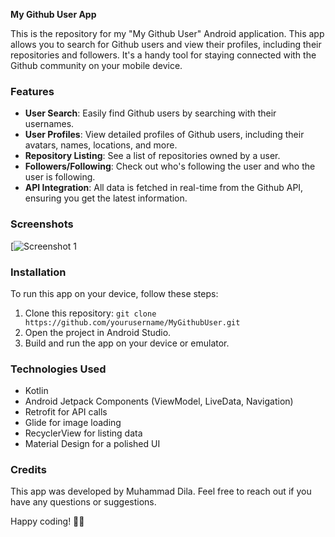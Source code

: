 **My Github User App**

This is the repository for my "My Github User" Android application. This app allows you to search for Github users and view their profiles, including their repositories and followers. It's a handy tool for staying connected with the Github community on your mobile device.

### Features

- **User Search**: Easily find Github users by searching with their usernames.
- **User Profiles**: View detailed profiles of Github users, including their avatars, names, locations, and more.
- **Repository Listing**: See a list of repositories owned by a user.
- **Followers/Following**: Check out who's following the user and who the user is following.
- **API Integration**: All data is fetched in real-time from the Github API, ensuring you get the latest information.

### Screenshots

[![Screenshot 1](https://res.cloudinary.com/dhadtef9h/image/upload/v1695902249/Artboard_1_1_jrig4v.png)

### Installation

To run this app on your device, follow these steps:

1. Clone this repository: `git clone https://github.com/yourusername/MyGithubUser.git`
2. Open the project in Android Studio.
3. Build and run the app on your device or emulator.

### Technologies Used

- Kotlin
- Android Jetpack Components (ViewModel, LiveData, Navigation)
- Retrofit for API calls
- Glide for image loading
- RecyclerView for listing data
- Material Design for a polished UI

### Credits

This app was developed by Muhammad Dila. Feel free to reach out if you have any questions or suggestions.

Happy coding! 🚀✨
